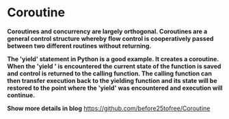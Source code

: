 # Coroutine
**Coroutines and concurrency are largely orthogonal. Coroutines are a general control structure whereby flow control is cooperatively passed between two different routines without returning.**

**The 'yield' statement in Python is a good example. It creates a coroutine. When the 'yield ' is encountered the current state of the function is saved and control is returned to the calling function. The calling function can then transfer execution back to the yielding function and its state will be restored to the point where the 'yield' was encountered and execution will continue.**

**Show more details in blog** https://github.com/before25tofree/Coroutine
